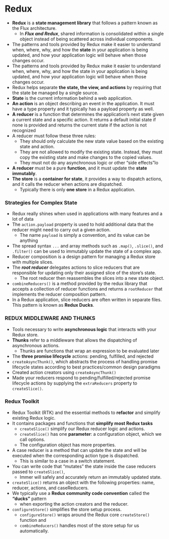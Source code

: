 # Redux
* **Redux** is a **state management library** that follows a pattern known as the Flux architecture.
    *  In ***Flux and Redux***, shared information is consolidated within a single object instead of being scattered across individual components.
* The patterns and tools provided by Redux make it easier to understand when, where, why, and how the **state** in your application is being updated, and how your application logic will behave when those changes occur.
* The patterns and tools provided by Redux make it easier to understand when, where, why, and how the state in your application is being updated, and how your application logic will behave when those changes occur.
* Redux helps separate **the state, the view, and actions** by requiring that the state be managed by a single source.
* **State** is the current information behind a web application.
* **An action** is an object describing an event in the application. It must have a type property and it typically has a payload property as well.
* **A reducer** is a function that determines the application’s next state given a current state and a specific action. It returns a default initial state if none is provided and returns the current state if the action is not recognized
* A reducer must follow these three rules:
    * They should only calculate the new state value based on the existing state and action.
    * They are not allowed to modify the existing state. Instead, they must copy the existing state and make changes to the copied values.
    * They must not do any asynchronous logic or other “side effects”lo
* **A reducer** must be a pure **function**, and it must update the **state immutably**.
* **The store** is a **container for state**, it provides a way to dispatch actions, and it calls the reducer when actions are dispatched. 
    * Typically there is only **one store** in a Redux application.

### Strategies for Complex State
* Redux really shines when used in applications with many features and a lot of data
* The `action.payload` property is used to hold additional data that the reducer might need to carry out a given action. 
    * The name `payload` is simply a convention, and its value can be anything
* The spread syntax `...` and array methods such as `.map()`, `.slice()`, and `.filter()` can be used to immutably update the state of a complex app.
* Reducer composition is a design pattern for managing a Redux store with multiple slices.
* The ***root reducer*** delegates actions to slice reducers that are responsible for updating only their assigned slice of the store’s state. 
    * The root reducer then reassembles the slices into a new state object.
* `combineReducers()` is a method provided by the redux library that accepts a collection of reducer functions and returns a `rootReducer` that implements the reducer composition pattern.
* In a Redux application, slice reducers are often written in separate files. This pattern is known as **Redux Ducks**.

### REDUX MIDDLEWARE AND THUNKS
* Tools necessary to write **asynchronous logic** that interacts with your Redux store.
* **Thunks** refer to a middleware that allows the dispatching of asynchronous actions. 
    * Thunks are functions that wrap an expression to be evaluated later
* The **three promise lifecycle** actions: pending, fulfilled, and rejected
* `createAsyncThunk()`, which abstracts the process of handling promise lifecycle states according to best practices/common design paradigms
* Created action creators using `createAsyncThunk()`
* Made your reducers respond to pending/fulfilled/rejected promise lifecycle actions by supplying the `extraReducers` property to `createSlice()`.

### Redux Toolkit
* Redux Toolkit (RTK) and the essential methods to **refactor** and simplify existing Redux logic.
* It contains packages and functions that **simplify most Redux tasks**
    * `createSlice()` simplify our Redux reducer logic and actions.
    * `createSlice()` has one **parameter**: a configuration object, which we call options. 
    * The configuration object has more properties.
* A case reducer is a method that can update the state and will be executed when the corresponding action type is dispatched. 
    * This is similar to a case in a switch statement.
* You can write code that “mutates” the state inside the case reducers passed to `createSlice()`, 
    *  Immer will safely and accurately return an immutably updated state.
* `createSlice()` returns an object with the following properties: name, reducer, actions, and caseReducers.
* We typically use a **Redux community code convention** called the **“ducks”** pattern 
    * when exporting the action creators and the reducer.
* `configureStore()` simplifies the store setup process. 
    * `configureStore()` wraps around the Redux core `createStore()` function and
    * `combineReducers()` handles most of the store setup for us automatically.
